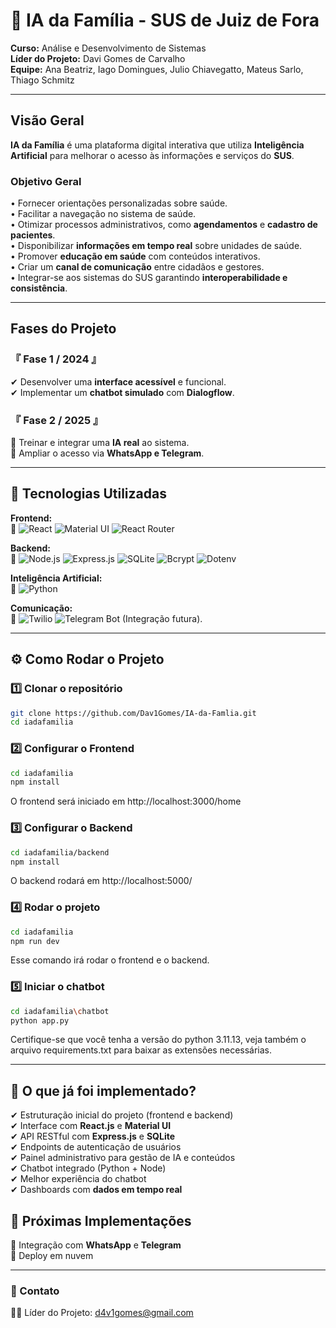 # 🤖 IA da Família - SUS de Juiz de Fora  
**Curso:** Análise e Desenvolvimento de Sistemas  
**Líder do Projeto:** Davi Gomes de Carvalho  
**Equipe:** Ana Beatriz, Iago Domingues, Julio Chiavegatto, Mateus Sarlo, Thiago Schmitz 

---

## Visão Geral  
**IA da Família** é uma plataforma digital interativa que utiliza **Inteligência Artificial** para melhorar o acesso às informações e serviços do **SUS**.  

### **Objetivo Geral**  
• Fornecer orientações personalizadas sobre saúde.  
• Facilitar a navegação no sistema de saúde.  
• Otimizar processos administrativos, como **agendamentos** e **cadastro de pacientes**.  
• Disponibilizar **informações em tempo real** sobre unidades de saúde.  
• Promover **educação em saúde** com conteúdos interativos.  
• Criar um **canal de comunicação** entre cidadãos e gestores.  
• Integrar-se aos sistemas do SUS garantindo **interoperabilidade e consistência**.  

---

## **Fases do Projeto**  

### **『 Fase 1 / 2024 』**
✔ Desenvolver uma **interface acessível** e funcional.  
✔ Implementar um **chatbot simulado** com **Dialogflow**.  

### **『 Fase 2 / 2025 』**
🚧 Treinar e integrar uma **IA real** ao sistema.  
🚧 Ampliar o acesso via **WhatsApp e Telegram**.  

---

## 🚀 **Tecnologias Utilizadas**

**Frontend:**  
🔹 ![React](https://img.shields.io/badge/React-%2361DAFB.svg?style=for-the-badge&logo=react&logoColor=black)  ![Material UI](https://img.shields.io/badge/Material%20UI-%230081CB.svg?style=for-the-badge&logo=mui&logoColor=white)  ![React Router](https://img.shields.io/badge/React%20Router-%23CA4245.svg?style=for-the-badge&logo=react-router&logoColor=white)  

**Backend:**  
🔹 ![Node.js](https://img.shields.io/badge/Node.js-%23339933.svg?style=for-the-badge&logo=node.js&logoColor=white)  ![Express.js](https://img.shields.io/badge/Express.js-%23000000.svg?style=for-the-badge&logo=express&logoColor=white)  ![SQLite](https://img.shields.io/badge/SQLite-%2307405e.svg?style=for-the-badge&logo=sqlite&logoColor=white)  ![Bcrypt](https://img.shields.io/badge/Bcrypt-%2300A5E0.svg?style=for-the-badge)  ![Dotenv](https://img.shields.io/badge/Dotenv-%23E34F26.svg?style=for-the-badge)  

**Inteligência Artificial:**  
🔹 ![Python](https://img.shields.io/badge/Python-%233776AB.svg?style=for-the-badge&logo=python&logoColor=white)  

**Comunicação:**  
🔹 ![Twilio](https://img.shields.io/badge/Twilio-%23F22F46.svg?style=for-the-badge&logo=twilio&logoColor=white)  ![Telegram Bot](https://img.shields.io/badge/Telegram%20Bot-%2326A5E4.svg?style=for-the-badge&logo=telegram&logoColor=white)  (Integração futura).


---

## ⚙️ **Como Rodar o Projeto**  

### **1️⃣ Clonar o repositório**  
```bash
git clone https://github.com/Dav1Gomes/IA-da-Famlia.git
cd iadafamilia
```

### **2️⃣ Configurar o Frontend**  
```bash
cd iadafamilia
npm install

``` 
O frontend será iniciado em http://localhost:3000/home

### **3️⃣ Configurar o Backend**
``` bash
cd iadafamilia/backend
npm install
```
O backend rodará em http://localhost:5000/

### **4️⃣ Rodar o projeto**
``` bash
cd iadafamilia
npm run dev
```
Esse comando irá rodar o frontend e o backend.

### **5️⃣ Iniciar o chatbot**
``` bash
cd iadafamilia\chatbot
python app.py
```
<p>Certifique-se que você tenha a versão do python 3.11.13, veja também o arquivo requirements.txt para baixar as extensões necessárias.
  
---

## 🔨 **O que já foi implementado?**

✔ Estruturação inicial do projeto (frontend e backend)  
✔ Interface com **React.js** e **Material UI**  
✔ API RESTful com **Express.js** e **SQLite**  
✔ Endpoints de autenticação de usuários  
✔ Painel administrativo para gestão de IA e conteúdos  
✔ Chatbot integrado (Python + Node)  
✔ Melhor experiência do chatbot  
✔ Dashboards com **dados em tempo real**

## 🚧 **Próximas Implementações**

🔧 Integração com **WhatsApp** e **Telegram**  
🔧 Deploy em nuvem  

  

---

### **📩 Contato**
👨‍💻 Líder do Projeto: d4v1gomes@gmail.com




